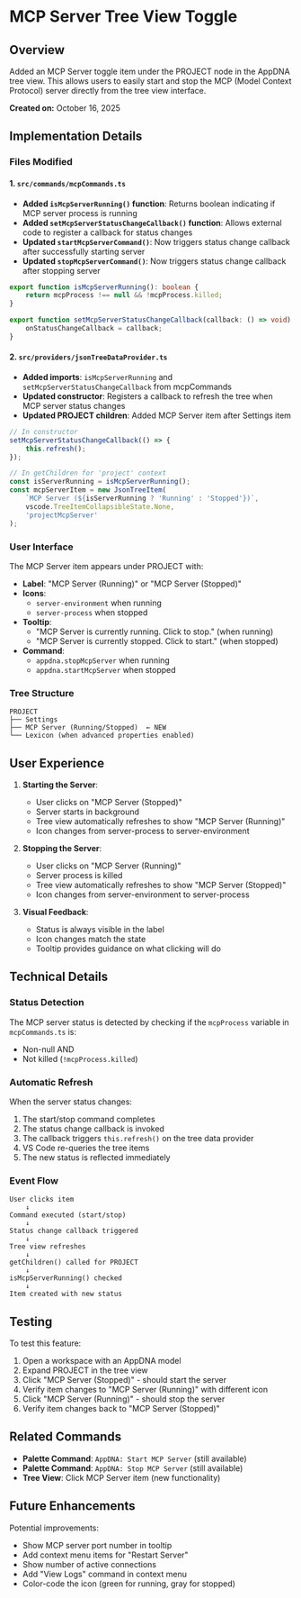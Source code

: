 # MCP Server Tree View Toggle

## Overview
Added an MCP Server toggle item under the PROJECT node in the AppDNA tree view. This allows users to easily start and stop the MCP (Model Context Protocol) server directly from the tree view interface.

**Created on:** October 16, 2025

## Implementation Details

### Files Modified

#### 1. `src/commands/mcpCommands.ts`
- **Added `isMcpServerRunning()` function**: Returns boolean indicating if MCP server process is running
- **Added `setMcpServerStatusChangeCallback()` function**: Allows external code to register a callback for status changes
- **Updated `startMcpServerCommand()`**: Now triggers status change callback after successfully starting server
- **Updated `stopMcpServerCommand()`**: Now triggers status change callback after stopping server

```typescript
export function isMcpServerRunning(): boolean {
    return mcpProcess !== null && !mcpProcess.killed;
}

export function setMcpServerStatusChangeCallback(callback: () => void): void {
    onStatusChangeCallback = callback;
}
```

#### 2. `src/providers/jsonTreeDataProvider.ts`
- **Added imports**: `isMcpServerRunning` and `setMcpServerStatusChangeCallback` from mcpCommands
- **Updated constructor**: Registers a callback to refresh the tree when MCP server status changes
- **Updated PROJECT children**: Added MCP Server item after Settings item

```typescript
// In constructor
setMcpServerStatusChangeCallback(() => {
    this.refresh();
});

// In getChildren for 'project' context
const isServerRunning = isMcpServerRunning();
const mcpServerItem = new JsonTreeItem(
    `MCP Server (${isServerRunning ? 'Running' : 'Stopped'})`,
    vscode.TreeItemCollapsibleState.None,
    'projectMcpServer'
);
```

### User Interface

The MCP Server item appears under PROJECT with:
- **Label**: "MCP Server (Running)" or "MCP Server (Stopped)"
- **Icons**:
  - `server-environment` when running
  - `server-process` when stopped
- **Tooltip**:
  - "MCP Server is currently running. Click to stop." (when running)
  - "MCP Server is currently stopped. Click to start." (when stopped)
- **Command**:
  - `appdna.stopMcpServer` when running
  - `appdna.startMcpServer` when stopped

### Tree Structure
```
PROJECT
├── Settings
├── MCP Server (Running/Stopped)  ← NEW
└── Lexicon (when advanced properties enabled)
```

## User Experience

1. **Starting the Server**:
   - User clicks on "MCP Server (Stopped)"
   - Server starts in background
   - Tree view automatically refreshes to show "MCP Server (Running)"
   - Icon changes from server-process to server-environment

2. **Stopping the Server**:
   - User clicks on "MCP Server (Running)"
   - Server process is killed
   - Tree view automatically refreshes to show "MCP Server (Stopped)"
   - Icon changes from server-environment to server-process

3. **Visual Feedback**:
   - Status is always visible in the label
   - Icon changes match the state
   - Tooltip provides guidance on what clicking will do

## Technical Details

### Status Detection
The MCP server status is detected by checking if the `mcpProcess` variable in `mcpCommands.ts` is:
- Non-null AND
- Not killed (`!mcpProcess.killed`)

### Automatic Refresh
When the server status changes:
1. The start/stop command completes
2. The status change callback is invoked
3. The callback triggers `this.refresh()` on the tree data provider
4. VS Code re-queries the tree items
5. The new status is reflected immediately

### Event Flow
```
User clicks item
    ↓
Command executed (start/stop)
    ↓
Status change callback triggered
    ↓
Tree view refreshes
    ↓
getChildren() called for PROJECT
    ↓
isMcpServerRunning() checked
    ↓
Item created with new status
```

## Testing

To test this feature:
1. Open a workspace with an AppDNA model
2. Expand PROJECT in the tree view
3. Click "MCP Server (Stopped)" - should start the server
4. Verify item changes to "MCP Server (Running)" with different icon
5. Click "MCP Server (Running)" - should stop the server
6. Verify item changes back to "MCP Server (Stopped)"

## Related Commands

- **Palette Command**: `AppDNA: Start MCP Server` (still available)
- **Palette Command**: `AppDNA: Stop MCP Server` (still available)
- **Tree View**: Click MCP Server item (new functionality)

## Future Enhancements

Potential improvements:
- Show MCP server port number in tooltip
- Add context menu items for "Restart Server"
- Show number of active connections
- Add "View Logs" command in context menu
- Color-code the icon (green for running, gray for stopped)
